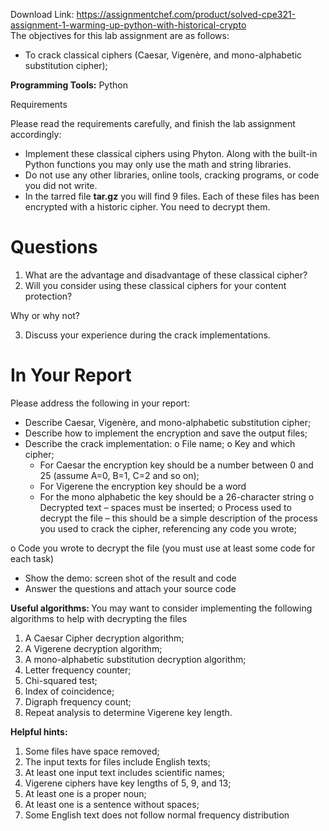 Download Link: https://assignmentchef.com/product/solved-cpe321-assignment-1-warming-up-python-with-historical-crypto
<br>
The objectives for this lab assignment are as follows:

<ul>

 <li>To crack classical ciphers (Caesar, Vigenère, and mono-alphabetic substitution cipher);</li>

</ul>

<strong>Programming Tools:</strong> Python

Requirements

Please read the requirements carefully, and finish the lab assignment accordingly:

<ul>

 <li>Implement these classical ciphers using Phyton. Along with the built-in Python functions you may only use the math and string libraries.</li>

 <li>Do not use any other libraries, online tools, cracking programs, or code you did not write.</li>

 <li>In the tarred file <strong>tar.gz</strong> you will find 9 files. Each of these files has been encrypted with a historic cipher. You need to decrypt them.</li>

</ul>

<h1>Questions</h1>

<ol>

 <li>What are the advantage and disadvantage of these classical cipher?</li>

 <li>Will you consider using these classical ciphers for your content protection?</li>

</ol>

Why or why not?

<ol start="3">

 <li>Discuss your experience during the crack implementations.</li>

</ol>

<h1>In Your Report</h1>

Please address the following in your report:

<ul>

 <li>Describe Caesar, Vigenère, and mono-alphabetic substitution cipher;</li>

 <li>Describe how to implement the encryption and save the output files;</li>

 <li>Describe the crack implementation: o File name; o Key and which cipher;

  <ul>

   <li>For Caesar the encryption key should be a number between 0 and 25 (assume A=0, B=1, C=2 and so on);</li>

   <li>For Vigerene the encryption key should be a word</li>

   <li>For the mono alphabetic the key should be a 26-character string o Decrypted text – spaces must be inserted; o Process used to decrypt the file – this should be a simple description of the process you used to crack the cipher, referencing any code you wrote;</li>

  </ul></li>

</ul>

o Code you wrote to decrypt the file (you must use at least some code for each task)

<ul>

 <li>Show the demo: screen shot of the result and code</li>

 <li>Answer the questions and attach your source code</li>

</ul>

<strong>Useful algorithms: </strong>You may want to consider implementing the following algorithms to help with decrypting the files

<ol>

 <li>A Caesar Cipher decryption algorithm;</li>

 <li>A Vigerene decryption algorithm;</li>

 <li>A mono-alphabetic substitution decryption algorithm;</li>

 <li>Letter frequency counter;</li>

 <li>Chi-squared test;</li>

 <li>Index of coincidence;</li>

 <li>Digraph frequency count;</li>

 <li>Repeat analysis to determine Vigerene key length.</li>

</ol>

<strong>Helpful hints: </strong>

<ol>

 <li>Some files have space removed;</li>

 <li>The input texts for files include English texts;</li>

 <li>At least one input text includes scientific names;</li>

 <li>Vigerene ciphers have key lengths of 5, 9, and 13;</li>

 <li>At least one is a proper noun;</li>

 <li>At least one is a sentence without spaces;</li>

 <li>Some English text does not follow normal frequency distribution</li>

</ol>
